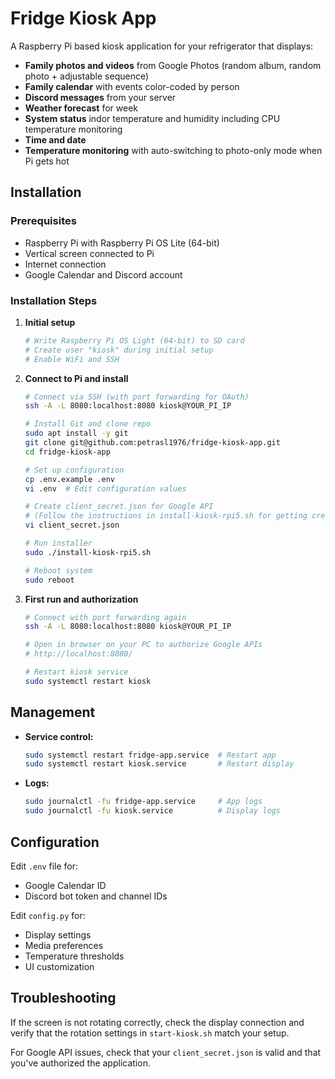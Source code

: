 # Fridge Kiosk App

A Raspberry Pi based kiosk application for your refrigerator that displays:

- **Family photos and videos** from Google Photos (random album, random photo + adjustable sequence)
- **Family calendar** with events color-coded by person
- **Discord messages** from your server
- **Weather forecast** for week
- **System status** indor temperature and humidity including CPU temperature monitoring
- **Time and date** 
- **Temperature monitoring** with auto-switching to photo-only mode when Pi gets hot

## Installation

### Prerequisites
- Raspberry Pi with Raspberry Pi OS Lite (64-bit)
- Vertical screen connected to Pi
- Internet connection
- Google Calendar and Discord account

### Installation Steps

1. **Initial setup**
   ```bash
   # Write Raspberry Pi OS Light (64-bit) to SD card
   # Create user "kiosk" during initial setup
   # Enable WiFi and SSH
   ```

2. **Connect to Pi and install**
   ```bash
   # Connect via SSH (with port forwarding for OAuth)
   ssh -A -L 8080:localhost:8080 kiosk@YOUR_PI_IP

   # Install Git and clone repo
   sudo apt install -y git
   git clone git@github.com:petrasl1976/fridge-kiosk-app.git
   cd fridge-kiosk-app
   
   # Set up configuration
   cp .env.example .env
   vi .env  # Edit configuration values

   # Create client_secret.json for Google API
   # (Follow the instructions in install-kiosk-rpi5.sh for getting credentials)
   vi client_secret.json
   
   # Run installer
   sudo ./install-kiosk-rpi5.sh
   
   # Reboot system
   sudo reboot
   ```

3. **First run and authorization**
   ```bash
   # Connect with port forwarding again
   ssh -A -L 8080:localhost:8080 kiosk@YOUR_PI_IP
   
   # Open in browser on your PC to authorize Google APIs
   # http://localhost:8080/
   
   # Restart kiosk service
   sudo systemctl restart kiosk
   ```

## Management

- **Service control:**
  ```bash
  sudo systemctl restart fridge-app.service  # Restart app
  sudo systemctl restart kiosk.service       # Restart display
  ```

- **Logs:**
  ```bash
  sudo journalctl -fu fridge-app.service     # App logs
  sudo journalctl -fu kiosk.service          # Display logs
  ```

## Configuration

Edit `.env` file for:
- Google Calendar ID
- Discord bot token and channel IDs

Edit `config.py` for:
- Display settings
- Media preferences
- Temperature thresholds
- UI customization

## Troubleshooting

If the screen is not rotating correctly, check the display connection and verify that the rotation settings in `start-kiosk.sh` match your setup.

For Google API issues, check that your `client_secret.json` is valid and that you've authorized the application.